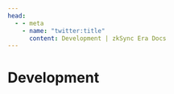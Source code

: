 ```yaml
---
head:
  - - meta
    - name: "twitter:title"
      content: Development | zkSync Era Docs
---
```


# Development
